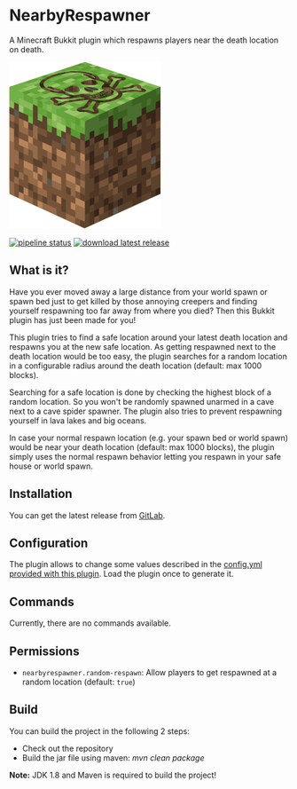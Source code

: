 # NearbyRespawner

A Minecraft Bukkit plugin which respawns players near the death location on death.

<img src="logo.png" alt="Logo" height="300"/>

[![pipeline status](https://gitlab.com/Programie/NearbyRespawner/badges/master/pipeline.svg)](https://gitlab.com/Programie/NearbyRespawner/commits/master)
[![download latest release](https://img.shields.io/badge/download-latest-blue.svg)](https://gitlab.com/Programie/NearbyRespawner/-/jobs/artifacts/master/raw/target/NearbyRespawner.jar?job=release)

## What is it?

Have you ever moved away a large distance from your world spawn or spawn bed just to get killed by those annoying creepers and finding yourself respawning too far away from where you died? Then this Bukkit plugin has just been made for you!

This plugin tries to find a safe location around your latest death location and respawns you at the new safe location. As getting respawned next to the death location would be too easy, the plugin searches for a random location in a configurable radius around the death location (default: max 1000 blocks).

Searching for a safe location is done by checking the highest block of a random location. So you won't be randomly spawned unarmed in a cave next to a cave spider spawner. The plugin also tries to prevent respawning yourself in lava lakes and big oceans.

In case your normal respawn location (e.g. your spawn bed or world spawn) would be near your death location (default: max 1000 blocks), the plugin simply uses the normal respawn behavior letting you respawn in your safe house or world spawn.

## Installation

You can get the latest release from [GitLab](https://gitlab.com/Programie/NearbyRespawner/-/jobs/artifacts/master/raw/target/NearbyRespawner.jar?job=release).

## Configuration

The plugin allows to change some values described in the [config.yml provided with this plugin](src/main/resources/config.yml). Load the plugin once to generate it.

## Commands

Currently, there are no commands available.

## Permissions

* `nearbyrespawner.random-respawn`: Allow players to get respawned at a random location (default: `true`)

## Build

You can build the project in the following 2 steps:

 * Check out the repository
 * Build the jar file using maven: *mvn clean package*

**Note:** JDK 1.8 and Maven is required to build the project!